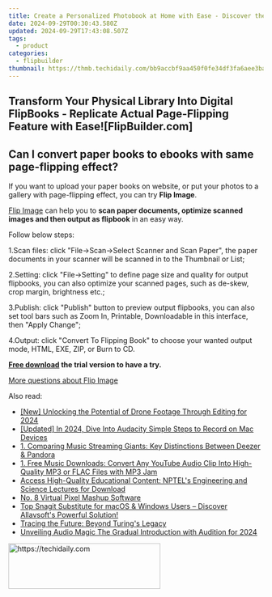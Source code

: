 ```yaml
---
title: Create a Personalized Photobook at Home with Ease - Discover the Step-by-Step Guide on FlipBuilder
date: 2024-09-29T00:30:43.580Z
updated: 2024-09-29T17:43:08.507Z
tags:
  - product
categories:
  - flipbuilder
thumbnail: https://thmb.techidaily.com/bb9accbf9aa450f0fe34df3fa6aee3bab970d5d0da3d5945b94c06b1e59faa56.jpg
---
```


## Transform Your Physical Library Into Digital FlipBooks - Replicate Actual Page-Flipping Feature with Ease![FlipBuilder.com]

## Can I convert paper books to ebooks with same page-flipping effect?

If you want to upload your paper books on website, or put your photos to a gallery with page-flipping effect, you can try **Flip Image**. 

[Flip Image](https://tools.techidaily.com/flipbuilder/products/) can help you to **scan paper documents, optimize scanned images and then output as flipbook** in an easy way.

Follow below steps:

1.Scan files: click "File->Scan->Select Scanner and Scan Paper", the paper documents in your scanner will be scanned in to the Thumbnail or List;

2.Setting: click "File->Setting" to define page size and quality for output flipbooks, you can also optimize your scanned pages, such as de-skew, crop margin, brightness etc.;

3.Publish: click "Publish" button to preview output flipbooks, you can also set tool bars such as Zoom In, Printable, Downloadable in this interface, then "Apply Change";

4.Output: click "Convert To Flipping Book" to choose your wanted output mode, HTML, EXE, ZIP, or Burn to CD.

**[Free download](https://tools.techidaily.com/flipbuilder/products/) the trial version to have a try.** 

[More questions about Flip Image](https://tools.techidaily.com/flipbuilder/products/)

<ins class="adsbygoogle"
     style="display:block"
     data-ad-format="autorelaxed"
     data-ad-client="ca-pub-7571918770474297"
     data-ad-slot="1223367746"></ins>

<ins class="adsbygoogle"
     style="display:block"
     data-ad-client="ca-pub-7571918770474297"
     data-ad-slot="8358498916"
     data-ad-format="auto"
     data-full-width-responsive="true"></ins>

<span class="atpl-alsoreadstyle">Also read:</span>
<div><ul>
<li><a href="https://fox-hovers.techidaily.com/new-unlocking-the-potential-of-drone-footage-through-editing-for-2024/"><u>[New] Unlocking the Potential of Drone Footage Through Editing for 2024</u></a></li>
<li><a href="https://video-screen-grab.techidaily.com/updated-in-2024-dive-into-audacity-simple-steps-to-record-on-mac-devices/"><u>[Updated] In 2024, Dive Into Audacity Simple Steps to Record on Mac Devices</u></a></li>
<li><a href="https://fox-tips.techidaily.com/1-comparing-music-streaming-giants-key-distinctions-between-deezer-and-pandora/"><u>1. Comparing Music Streaming Giants: Key Distinctions Between Deezer & Pandora</u></a></li>
<li><a href="https://fox-tips.techidaily.com/1-free-music-downloads-convert-any-youtube-audio-clip-into-high-quality-mp3-or-flac-files-with-mp3-jam/"><u>1. Free Music Downloads: Convert Any YouTube Audio Clip Into High-Quality MP3 or FLAC Files with MP3 Jam</u></a></li>
<li><a href="https://fox-tips.techidaily.com/access-high-quality-educational-content-nptels-engineering-and-science-lectures-for-download/"><u>Access High-Quality Educational Content: NPTEL's Engineering and Science Lectures for Download</u></a></li>
<li><a href="https://extra-hints.techidaily.com/no-8-virtual-pixel-mashup-software/"><u>No. 8 Virtual Pixel Mashup Software</u></a></li>
<li><a href="https://fox-tips.techidaily.com/top-snagit-substitute-for-macos-and-windows-users-discover-allavsofts-powerful-solution/"><u>Top Snagit Substitute for macOS & Windows Users – Discover Allavsoft's Powerful Solution!</u></a></li>
<li><a href="https://tech-savvy.techidaily.com/tracing-the-future-beyond-turings-legacy/"><u>Tracing the Future: Beyond Turing's Legacy</u></a></li>
<li><a href="https://some-approaches.techidaily.com/unveiling-audio-magic-the-gradual-introduction-with-audition-for-2024/"><u>Unveiling Audio Magic The Gradual Introduction with Audition for 2024</u></a></li>
</ul></div>

<!-- affiliate ads begin -->
<a href="https://aligracehair.sjv.io/c/5597632/1948949/19272" target="_top" id="1948949">
  <img src="//a.impactradius-go.com/display-ad/19272-1948949" border="0" alt="https://techidaily.com" width="300" height="90"/>
</a>
<img height="0" width="0" src="https://aligracehair.sjv.io/i/5597632/1948949/19272" style="position:absolute;visibility:hidden;" border="0" />
<!-- affiliate ads end -->

